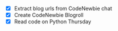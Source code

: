 - [X] Extract blog urls from CodeNewbie chat
- [X] Create CodeNewbie Blogroll
- [X] Read code on Python Thursday